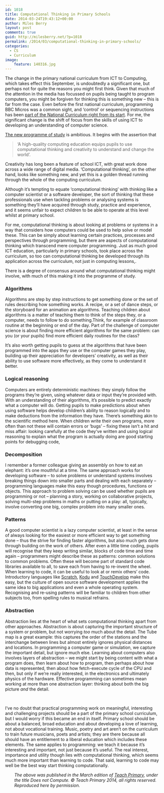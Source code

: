 ```yaml
---
id: 1018
title: Computational Thinking in Primary Schools
date: 2014-03-24T19:43:12+00:00
author: Miles Berry
layout: post
comments: true
guid: http://milesberry.net/?p=1018
permalink: /2014/03/computational-thinking-in-primary-schools/
categories:
  - CS
  - Curriculum
image:
    feature: 140316.jpg
---
```

The change in the primary national curriculum from ICT to Computing, which takes effect this September, is undoubtedly a significant one, but perhaps not for quite the reasons you might first think. Given that much of the attention in the media has focussed on pupils being taught to program computers, you might be forgiven for thinking this is something new &#8211; this is far from the case. Even before the first national curriculum, programming BBC Micros was a common sight, and &#8216;control&#8217; or sequencing instructions has been [part of the National Curriculum right from its start](https://dl.dropboxusercontent.com/u/8648376/IT%201990.pdf). For me, the significant change is the shift of focus from the skills of using ICT to developing an understanding of computer science.

[The new programme of study](https://www.gov.uk/government/publications/national-curriculum-in-england-computing-programmes-of-study/national-curriculum-in-england-computing-programmes-of-study) is ambitious. It begins with the assertion that

> &#8216;A high-quality computing education equips pupils to use computational thinking and creativity to understand and change the world&#8217;.

Creativity has long been a feature of school ICT, with great work done across a wide range of digital media. &#8216;Computational thinking&#8217;, on the other hand, looks like something new, and yet this is a golden thread running through the whole of the computing curriculum.

Although it&#8217;s tempting to equate &#8216;computational thinking&#8217; with thinking like a computer scientist or a software developer, the sort of thinking that these professionals use when tackling problems or analysing systems is something they&#8217;ll have acquired through study, practice and experience, and it seems unfair to expect children to be able to operate at this level whilst at primary school.

For me, computational thinking is about looking at problems or systems in a way that considers how computers could be used to help solve or model these. This can be simply about learning certain practices, processes and perspectives through programming, but there are aspects of computational thinking which transcend mere computer programming. Just as much good ICT education, particularly in primary schools, took place across the curriculum, so too can computational thinking be developed through its application across the curriculum, not just in computing lessons,.

There is a degree of consensus around what computational thinking might involve, with much of this making it into the programme of study.

### Algorithms

Algorithms are step by step instructions to get something done or the set of rules describing how something works. A recipe, or a set of dance steps, or the storyboard for an animation are algorithms. Teaching children about algorithms is a matter of teaching them to think of the steps they, or a computer, needs to follow to do something.Think, for example of classroom routine at the beginning or end of the day. Part of the challenge of computer science is about finding more efficient algorithms for the same problem: can you (or your pupils) find more efficient daily routines for the class?

It&#8217;s also worth getting pupils to guess at the algorithms that have been programmed into the apps they use or the computer games they play, building up their appreciation for developers&#8217; creativity, as well as their ability to use software more effectively, as they come to understand it better.

### Logical reasoning

Computers are entirely deterministic machines: they simply follow the programs they&#8217;re given, using whatever data or input they&#8217;re provided with. With an understanding of their algorithms, it&#8217;s possible to predict exactly what a computer will do. Getting pupils to make predictions about when using software helps develop children&#8217;s ability to reason logically and to make deductions from the information they have. There&#8217;s something akin to the scientific method here. When children write their own programs, more often than not these will contain errors or &#8216;bugs&#8217; &#8211; fixing these isn&#8217;t a hit and miss affair: looking carefully at the code they&#8217;ve written and using logical reasoning to explain what the program is actually doing are good starting points for debugging code,

### Decomposition

I remember a former colleague giving an assembly on how to eat an elephant: it&#8217;s one mouthful at a time. The same approach works for developing software &#8211; to solve problems or understand systems involves breaking things down into smaller parts and dealing with each separately &#8211; programming languages make this easy though procedures, functions or objects. This approach to problem solving can be used whether pupils are programming or not &#8211; planning a story, working on collaborative projects, solving multi-step problems in maths or putting on a play: all, typically, involve converting one big, complex problem into many smaller ones.

### Patterns

A good computer scientist is a lazy computer scientist, at least in the sense of always looking for the easiest or more efficient way to get something done &#8211; thus the strive for finding faster algorithms, but also much gets done through building on the work of others. After even a little time coding, pupils will recognise that they keep writing similar, blocks of code time and time again &#8211; programmers might describe these as patterns: common solutions to common problems. Often these will become part of standard code libraries available to all, to save each from having to re-invent the wheel. When learning to code, it can be useful to look at or remix others&#8217; code. Introductory languages like [Scratch](http://scratch.mit.edu), [Kodu](http://www.kodugamelab.com/) and [TouchDevelop](https://www.touchdevelop.com/) make this easy, but the culture of open source software development applies the same idea to big applications and even a whole operating system. Recognising and re-using patterns will be familiar to children from other subjects too, from spelling rules to musical refrains.

### Abstraction

Abstraction lies at the heart of what sets computational thinking apart from other approaches. Abstraction is about capturing the important structure of a system or problem, but not worrying _too_ much about the detail. The Tube map is a great example: this captures the order of the stations and the interchange between lines but almost entirely ignores physical distances and locations. In programming a computer game or simulation, we capture the important detail, but ignore much else. Learning about computers also involves layers of abstraction &#8211; we might start by being content with what a program does, then learn about how to program, then perhaps about how data is represented, then about how fetch-execute cycle of the CPU and then, but only if we&#8217;re really interested, in the electronics and ultimately physics of the hardware. Effective programming can sometimes mean working at more than one abstraction layer: thinking about both the big picture _and_ the detail.

&nbsp;

I&#8217;ve no doubt that practical programming work on meaningful, interesting and challenging projects should be a part of the primary school curriculum, but I would worry if this became an end in itself. Primary school should be about a balanced, broad education and about developing a love of learning, not about vocational training. Music, poetry and art aren&#8217;t on the curriculum to train future musicians, poets and artists; they are there because all should have an entitlement to a liberal education which includes these elements. The same applies to programming: we teach it because it&#8217;s interesting and important, not just because it&#8217;s useful. The real interest, importance and utility though lies with computational thinking, which seems much more important than learning to code. That said, learning to code may well be the best way start thinking computationally.

<p style="padding-left: 30px;">
  <em>The above was published in the March edition of <a href="http://www.teachprimary.com/">Teach Primary</a>, under the title Does not Compute. © Teach Primary 2014, all rights reserved. Reproduced here by permission.</em>
</p>
